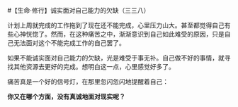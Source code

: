 #【生命⋅修行】诚实面对自己能力的欠缺（三三八）

计划上周就完成的工作拖到了现在还不能完成，心里压力山大。甚至都觉得自己有些心神恍惚了。然而，在这种痛苦之中，渐渐意识到自己如此难受的原因，只是自己无法面对这个不能完成工作的自己罢了。

如果不能诚实面对自己能力的欠缺，光是难受于事无补。自己做不好的事情，就寻找其他资源去更好的完成。想明白这一点，心里感觉好多了。

痛苦真是一个好的信号灯，在那里忽闪忽闪地提醒着自己：

**你又在哪个方面，没有真诚地面对现实呢？**